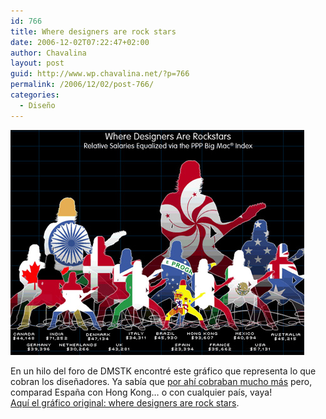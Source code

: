 ```yaml
---
id: 766
title: Where designers are rock stars
date: 2006-12-02T07:22:47+02:00
author: Chavalina
layout: post
guid: http://www.wp.chavalina.net/?p=766
permalink: /2006/12/02/post-766/
categories:
  - Diseño
---
```

<img class="imgizqda" src="/imagenes/fotos/designers-rock-stars.jpg" alt="Representaci&oacute;n gr&aacute;fica comparativa de lo que cobran los dise&ntilde;adores en distintos pa&iacute;ses del mundo" /> 

En un hilo del foro de DMSTK encontr&eacute; este gr&aacute;fico que representa lo que cobran los dise&ntilde;adores. Ya sab&iacute;a que <a href="http://chavalina.net/comentar.php?idpost=750" target="_blank">por ah&iacute; cobraban mucho m&aacute;s</a> pero, comparad Espa&ntilde;a con Hong Kong&#8230; o con cualquier pa&iacute;s, vaya!  
<a href="http://www.coroflot.com/community/global_design_rockstas.asp" target="_blank">Aqu&iacute; el gr&aacute;fico original: where designers are rock stars</a>.